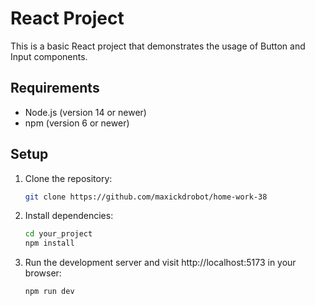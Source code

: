 # React Project

This is a basic React project that demonstrates the usage of Button and Input components.

## Requirements

- Node.js (version 14 or newer)
- npm (version 6 or newer)

## Setup

1. Clone the repository:
   ```bash
   git clone https://github.com/maxickdrobot/home-work-38

2. Install dependencies:  
    ```bash
    cd your_project
    npm install

3. Run the development server and visit http://localhost:5173 in your browser:
    ```bash
    npm run dev

